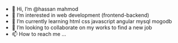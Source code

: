 - 👋 Hi, I’m @hassan mahmod 
- 👀 I’m interested in web development (frontend-backend)
- 🌱 I’m currently learning html css javascript angular mysql mogodb
- 💞️ I’m looking to collaborate on my works to find a new job
- 📫 How to reach me ...

<!---
hassanbob/hassanbob is a ✨ special ✨ repository because its `README.md` (this file) appears on your GitHub profile.
You can click the Preview link to take a look at your changes.
--->
